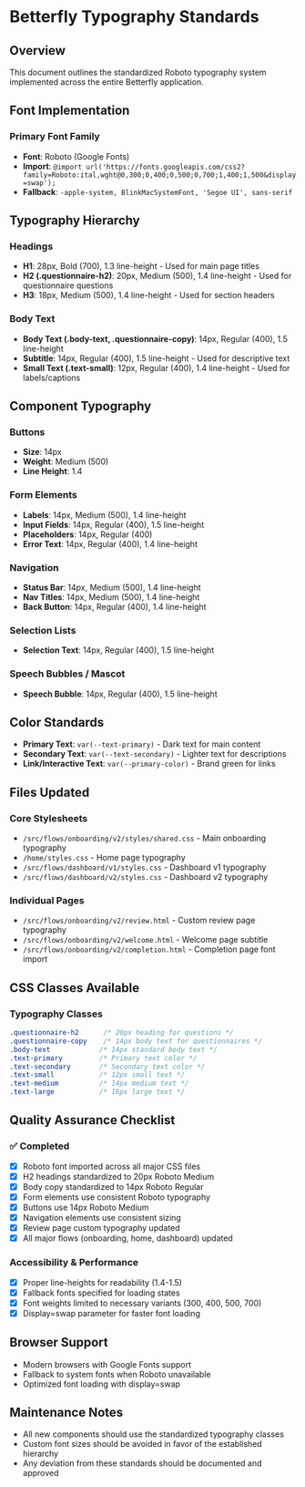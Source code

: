 # Betterfly Typography Standards

## Overview
This document outlines the standardized Roboto typography system implemented across the entire Betterfly application.

## Font Implementation

### Primary Font Family
- **Font**: Roboto (Google Fonts)
- **Import**: `@import url('https://fonts.googleapis.com/css2?family=Roboto:ital,wght@0,300;0,400;0,500;0,700;1,400;1,500&display=swap');`
- **Fallback**: `-apple-system, BlinkMacSystemFont, 'Segoe UI', sans-serif`

## Typography Hierarchy

### Headings
- **H1**: 28px, Bold (700), 1.3 line-height - Used for main page titles
- **H2 (.questionnaire-h2)**: 20px, Medium (500), 1.4 line-height - Used for questionnaire questions
- **H3**: 18px, Medium (500), 1.4 line-height - Used for section headers

### Body Text
- **Body Text (.body-text, .questionnaire-copy)**: 14px, Regular (400), 1.5 line-height
- **Subtitle**: 14px, Regular (400), 1.5 line-height - Used for descriptive text
- **Small Text (.text-small)**: 12px, Regular (400), 1.4 line-height - Used for labels/captions

## Component Typography

### Buttons
- **Size**: 14px
- **Weight**: Medium (500)
- **Line Height**: 1.4

### Form Elements
- **Labels**: 14px, Medium (500), 1.4 line-height
- **Input Fields**: 14px, Regular (400), 1.5 line-height
- **Placeholders**: 14px, Regular (400)
- **Error Text**: 14px, Regular (400), 1.4 line-height

### Navigation
- **Status Bar**: 14px, Medium (500), 1.4 line-height
- **Nav Titles**: 14px, Medium (500), 1.4 line-height
- **Back Button**: 14px, Regular (400), 1.4 line-height

### Selection Lists
- **Selection Text**: 14px, Regular (400), 1.5 line-height

### Speech Bubbles / Mascot
- **Speech Bubble**: 14px, Regular (400), 1.5 line-height

## Color Standards
- **Primary Text**: `var(--text-primary)` - Dark text for main content
- **Secondary Text**: `var(--text-secondary)` - Lighter text for descriptions
- **Link/Interactive Text**: `var(--primary-color)` - Brand green for links

## Files Updated

### Core Stylesheets
- `/src/flows/onboarding/v2/styles/shared.css` - Main onboarding typography
- `/home/styles.css` - Home page typography
- `/src/flows/dashboard/v1/styles.css` - Dashboard v1 typography
- `/src/flows/dashboard/v2/styles.css` - Dashboard v2 typography

### Individual Pages
- `/src/flows/onboarding/v2/review.html` - Custom review page typography
- `/src/flows/onboarding/v2/welcome.html` - Welcome page subtitle
- `/src/flows/onboarding/v2/completion.html` - Completion page font import

## CSS Classes Available

### Typography Classes
```css
.questionnaire-h2      /* 20px heading for questions */
.questionnaire-copy    /* 14px body text for questionnaires */
.body-text            /* 14px standard body text */
.text-primary         /* Primary text color */
.text-secondary       /* Secondary text color */
.text-small           /* 12px small text */
.text-medium          /* 14px medium text */
.text-large           /* 16px large text */
```

## Quality Assurance Checklist

### ✅ Completed
- [x] Roboto font imported across all major CSS files
- [x] H2 headings standardized to 20px Roboto Medium
- [x] Body copy standardized to 14px Roboto Regular
- [x] Form elements use consistent Roboto typography
- [x] Buttons use 14px Roboto Medium
- [x] Navigation elements use consistent sizing
- [x] Review page custom typography updated
- [x] All major flows (onboarding, home, dashboard) updated

### Accessibility & Performance
- [x] Proper line-heights for readability (1.4-1.5)
- [x] Fallback fonts specified for loading states
- [x] Font weights limited to necessary variants (300, 400, 500, 700)
- [x] Display=swap parameter for faster font loading

## Browser Support
- Modern browsers with Google Fonts support
- Fallback to system fonts when Roboto unavailable
- Optimized font loading with display=swap

## Maintenance Notes
- All new components should use the standardized typography classes
- Custom font sizes should be avoided in favor of the established hierarchy
- Any deviation from these standards should be documented and approved